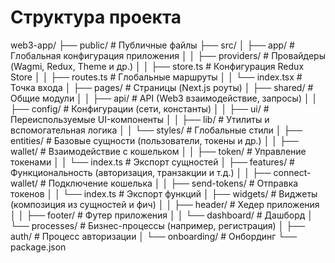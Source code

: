 # Cтруктура проекта

web3-app/
├── public/                 # Публичные файлы
├── src/
│   ├── app/                # Глобальная конфигурация приложения
│   │   ├── providers/      # Провайдеры (Wagmi, Redux, Theme и др.)
│   │   ├── store.ts        # Конфигурация Redux Store
│   │   ├── routes.ts       # Глобальные маршруты
│   │   └── index.tsx       # Точка входа
│   ├── pages/              # Страницы (Next.js роуты)
│   ├── shared/             # Общие модули
│   │   ├── api/            # API (Web3 взаимодействие, запросы)
│   │   ├── config/         # Конфигурации (сети, константы)
│   │   ├── ui/             # Переиспользуемые UI-компоненты
│   │   ├── lib/            # Утилиты и вспомогательная логика
│   │   └── styles/         # Глобальные стили
│   ├── entities/           # Базовые сущности (пользователи, токены и др.)
│   │   ├── wallet/         # Взаимодействие с кошельком
│   │   ├── token/          # Управление токенами
│   │   └── index.ts        # Экспорт сущностей
│   ├── features/           # Функциональность (авторизация, транзакции и т.д.)
│   │   ├── connect-wallet/ # Подключение кошелька
│   │   ├── send-tokens/    # Отправка токенов
│   │   └── index.ts        # Экспорт функций
│   ├── widgets/            # Виджеты (композиция из сущностей и фич)
│   │   ├── header/         # Хедер приложения
│   │   ├── footer/         # Футер приложения
│   │   └── dashboard/      # Дашборд
│   └── processes/          # Бизнес-процессы (например, регистрация)
│       ├── auth/           # Процесс авторизации
│       └── onboarding/     # Онбординг
└── package.json
